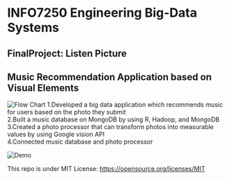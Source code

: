 # INFO7250 Engineering Big-Data Systems
## FinalProject:   Listen Picture
## Music Recommendation Application based on Visual Elements

![Flow Chart](https://github.com/gobackhuoxing/Music-Recommendation-INFO7250/blob/master/flow%20chart.png)
1.Developed a big data application which recommends music for users based on the photo they submit  
2.Built a music database on MongoDB by using R, Hadoop, and MongoDB  
3.Created a photo processor that can transform photos into measurable values by using Google vision API  
4.Connected music database and photo processor  

![Demo](https://github.com/gobackhuoxing/Music-Recommendation-INFO7250/blob/master/demo.jpg)  

This repo is under MIT License: https://opensource.org/licenses/MIT
